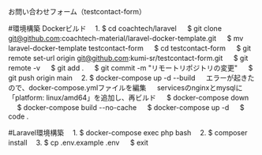 お問い合わせフォーム（testcontact-form）

#環境構築
Dockerビルド
　1. $ cd coachtech/laravel
　   $ git clone git@github.com:coachtech-material/laravel-docker-template.git
　   $ mv laravel-docker-template testcontact-form
　   $ cd testcontact-form
　   $ git remote set-url origin git@github.com:kumi-sr/testcontact-form.git
　   $ git remote -v
　   $ git add .
　   $ git commit -m "リモートリポジトリの変更"
　   $ git push origin main
　2. $ docker-compose up -d --build
　   エラーが起きたので、docker-compose.ymlファイルを編集
　   servicesのnginxとmysqlに「platform: linux/amd64」を追加し、再ビルド
　   $ docker-compose down
　   $ docker-compose build --no-cache
　   $ docker-compose up -d
　   $ code .

#Laravel環境構築
　1. $ docker-compose exec php bash
　2. $ composer install
　3. $ cp .env.example .env
　   $ exit
